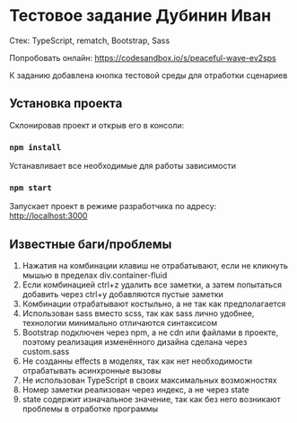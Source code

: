 # Тестовое задание Дубинин Иван

Стек: TypeScript, rematch, Bootstrap, Sass

Попробовать онлайн: https://codesandbox.io/s/peaceful-wave-ev2sps

К заданию добавлена кнопка тестовой среды для отработки сценариев

## Установка проекта

Склонировав проект и открыв его в консоли:

### `npm install`

Устанавливает все необходимые для работы зависимости

### `npm start`

Запускает проект в режиме разработчика по адресу: [http://localhost:3000](http://localhost:3000)

## Известные баги/проблемы

1. Нажатия на комбинации клавиш не отрабатывают, если не кликнуть мышью в пределах div.container-fluid
2. Если комбинацией ctrl+z удалить все заметки, а затем попытаться добавить через ctrl+y добавляются пустые заметки
3. Комбинации отрабатывают костыльно, а не так как предполагается
4. Использован sass вместо scss, так как sass лично удобнее, технологии минимально отличаются синтаксисом
5. Bootstrap подключен через npm, а не cdn или файлами в проекте, поэтому реализация изменённого дизайна сделана через custom.sass
6. Не созданны effects в моделях, так как нет необходимости отрабатывать асинхронные вызовы
7. Не использован TypeScript в своих максимальных возможностях
8. Номер заметки реализован через индекс, а не через state
9. state содержит изначальное значение, так как без него возникают проблемы в отработке программы
